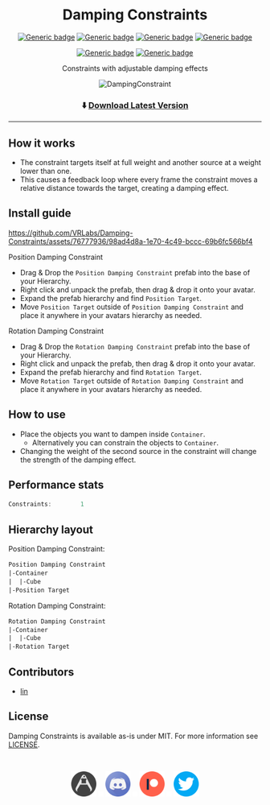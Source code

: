 <div align="center">

# Damping Constraints

[![Generic badge](https://img.shields.io/github/downloads/VRLabs/Damping-Constraints/total?label=Downloads)](https://github.com/VRLabs/Damping-Constraints/releases/latest)
[![Generic badge](https://img.shields.io/badge/License-MIT-informational.svg)](https://github.com/VRLabs/Damping-Constraints/blob/main/LICENSE)
[![Generic badge](https://img.shields.io/badge/Unity-2019.4.31f1-lightblue.svg)](https://unity3d.com/unity/whats-new/2019.4.31)
[![Generic badge](https://img.shields.io/badge/SDK-AvatarSDK3-lightblue.svg)](https://vrchat.com/home/download)

[![Generic badge](https://img.shields.io/discord/706913824607043605?color=%237289da&label=DISCORD&logo=Discord&style=for-the-badge)](https://discord.vrlabs.dev/)
[![Generic badge](https://img.shields.io/endpoint.svg?url=https%3A%2F%2Fshieldsio-patreon.vercel.app%2Fapi%3Fusername%3Dvrlabs%26type%3Dpatrons&style=for-the-badge)](https://patreon.vrlabs.dev/)

Constraints with adjustable damping effects

![DampingConstraint](https://github.com/VRLabs/Damping-Constraints/assets/76777936/5582d63d-691e-40f1-bb4f-4fb45f471dc7)

### ⬇️ [Download Latest Version](https://github.com/VRLabs/Damping-Constraints/releases/latest)

<!-- 
### 📦 [Add to VRChat Creator Companion]() -->

</div>

---

## How it works

* The constraint targets itself at full weight and another source at a weight lower than one.
* This causes a feedback loop where every frame the constraint moves a relative distance towards the target, creating a damping effect.

## Install guide

https://github.com/VRLabs/Damping-Constraints/assets/76777936/98ad4d8a-1e70-4c49-bccc-69b6fc566bf4

Position Damping Constraint

* Drag & Drop the ``Position Damping Constraint`` prefab into the base of your Hierarchy.
* Right click and unpack the prefab, then drag & drop it onto your avatar.
* Expand the prefab hierarchy and find ``Position Target``.
* Move ``Position Target`` outside of ``Position Damping Constraint`` and place it anywhere in your avatars hierarchy as needed.

Rotation Damping Constraint

* Drag & Drop the ``Rotation Damping Constraint`` prefab into the base of your Hierarchy.
* Right click and unpack the prefab, then drag & drop it onto your avatar.
* Expand the prefab hierarchy and find ``Rotation Target``.
* Move ``Rotation Target`` outside of ``Rotation Damping Constraint`` and place it anywhere in your avatars hierarchy as needed.

## How to use

* Place the objects you want to dampen inside ``Container``.
  * Alternatively you can constrain the objects to ``Container``.
* Changing the weight of the second source in the constraint will change the strength of the damping effect.

## Performance stats

```c++
Constraints:        1
```

## Hierarchy layout

Position Damping Constraint:

```html
Position Damping Constraint
|-Container
|  |-Cube
|-Position Target
```

Rotation Damping Constraint:

```html
Rotation Damping Constraint
|-Container
|  |-Cube
|-Rotation Target
```

## Contributors

* [lin](https://github.com/oofdesu)

## License

Damping Constraints is available as-is under MIT. For more information see [LICENSE](https://github.com/VRLabs/Damping-Constraints/blob/main/LICENSE).

​

<div align="center">

[<img src="https://github.com/VRLabs/Resources/raw/main/Icons/VRLabs.png" width="50" height="50">](https://vrlabs.dev "VRLabs")
<img src="https://github.com/VRLabs/Resources/raw/main/Icons/Empty.png" width="10">
[<img src="https://github.com/VRLabs/Resources/raw/main/Icons/Discord.png" width="50" height="50">](https://discord.vrlabs.dev/ "VRLabs")
<img src="https://github.com/VRLabs/Resources/raw/main/Icons/Empty.png" width="10">
[<img src="https://github.com/VRLabs/Resources/raw/main/Icons/Patreon.png" width="50" height="50">](https://patreon.vrlabs.dev/ "VRLabs")
<img src="https://github.com/VRLabs/Resources/raw/main/Icons/Empty.png" width="10">
[<img src="https://github.com/VRLabs/Resources/raw/main/Icons/Twitter.png" width="50" height="50">](https://twitter.com/vrlabsdev "VRLabs")

</div>

